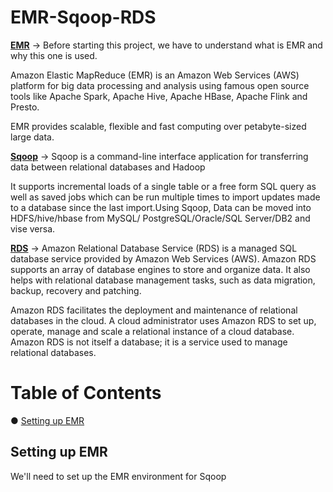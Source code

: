 # EMR-Sqoop-RDS

[__EMR__](https://medium.com/analytics-vidhya/apache-spark-applications-with-amazon-emr-and-s3-services-using-jupyter-notebook-41968a1c2d7) -> Before starting this project, we have to understand what is EMR and why this one is used.

Amazon Elastic MapReduce (EMR) is an Amazon Web Services (AWS) platform for big data processing and analysis using famous open source tools like Apache Spark, Apache Hive, Apache HBase, Apache Flink and Presto. 

EMR provides scalable, flexible and fast computing over petabyte-sized large data.

[__Sqoop__](https://www.javatpoint.com/what-is-sqoop) -> Sqoop is a command-line interface application for transferring data between relational databases and Hadoop

It supports incremental loads of a single table or a free form SQL query as well as saved jobs which can be run multiple times to import updates made to a database since the last import.Using Sqoop, Data can be moved into HDFS/hive/hbase from MySQL/ PostgreSQL/Oracle/SQL Server/DB2 and vise versa.

[__RDS__](https://searchaws.techtarget.com/definition/Amazon-Relational-Database-Service-RDS) -> Amazon Relational Database Service (RDS) is a managed SQL database service provided by Amazon Web Services (AWS). Amazon RDS supports an array of database engines to store and organize data. It also helps with relational database management tasks, such as data migration, backup, recovery and patching.

Amazon RDS facilitates the deployment and maintenance of relational databases in the cloud. A cloud administrator uses Amazon RDS to set up, operate, manage and scale a relational instance of a cloud database. Amazon RDS is not itself a database; it is a service used to manage relational databases.

# Table of Contents  
● [Setting up EMR](#settingupEMR)<br/>

## Setting up EMR <a name="settingupEMR"></a>

We'll need to set up the EMR environment for Sqoop
